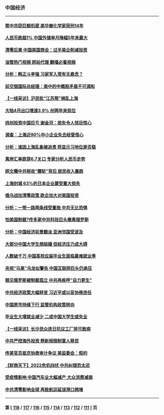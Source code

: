 ### 中国经济
---
#### [帮中共窃巨额机密 美华裔化学家获刑14年](../../pages/ncid283/n13731669.md?05101245) 
#### [人民币跌超1% 中国外储单月降幅5年来最大](../../pages/ncid283/n13731552.md?05101245) 
#### [清零后果 中国美国商会：过半美企削减投资](../../pages/ncid283/n13731358.md?05101245) 
#### [油管热门视频 网站代理 翻墙必看视频](http://209.222.30.114:81/youtube.html?05101245)
#### [分析：韩正斗李强 习家军入常有无悬念？](../../pages/ncid283/n13731467.md?05101245) 
#### [前交银国际总经理：美中的中概股矛盾不可调和](../../pages/ncid283/n13731487.md?05101245) 
#### [【一线采访】沪民批“江苏帮”祸乱上海](../../pages/ncid283/n13731242.md?05101245) 
#### [大陆4月出口增速3.9% 创两年来低位](../../pages/ncid283/n13731078.md?05101245) 
#### [纬创投资中国巨亏 谢金河：损失令人怵目惊心](../../pages/ncid283/n13731194.md?05101245) 
#### [调查：上海近90%中小企业失去经营信心](../../pages/ncid283/n13730917.md?05101245) 
#### [分析：谁因上海乱象被追责 将显示习地位是否稳](../../pages/ncid283/n13730482.md?05101245) 
#### [离岸汇率跌穿6.7关口 专家分析人民币走势](../../pages/ncid283/n13730613.md?05101245) 
#### [网文曝中共税收“腰斩”背后 居民收入暴跌](../../pages/ncid283/n13730594.md?05101245) 
#### [上海封城 63%的日本企业蒙受重大损失](../../pages/ncid283/n13730353.md?05101245) 
#### [俄乌战加清零政策 欧企加大对美国投资](../../pages/ncid283/n13730219.md?05101245) 
#### [分析：一带一路两条线受重挫 中共无比恐惧](../../pages/ncid283/n13726633.md?05101245) 
#### [怕美国制裁?传多家中共科技巨头撤离俄罗斯](../../pages/ncid283/n13730120.md?05101245) 
#### [分析：中国经济前景黯淡 亚洲邻国受波及](../../pages/ncid283/n13729719.md?05101245) 
#### [大部分中国大学生想结婚 但经济压力成大碍](../../pages/ncid283/n13729693.md?05101245) 
#### [人数破千万 中国高校应届毕业生面临最难就业季](../../pages/ncid283/n13729680.md?05101245) 
#### [央视“马某”乌龙似警告 中国互联网巨头仍承压](../../pages/ncid283/n13729673.md?05101245) 
#### [眼见俄罗斯被制裁孤立 中共再疾呼“自力更生”](../../pages/ncid283/n13729666.md?05101245) 
#### [中共经济政策大幅转变 习近平或以妥协换连任](../../pages/ncid283/n13729657.md?05101245) 
#### [中国房市持续下行 监管机构政策转向](../../pages/ncid283/n13729584.md?05101245) 
#### [毕业生大增就业减少 二成中国大学生或失业](../../pages/ncid283/n13729154.md?05101245) 
#### [【一线采访】长沙民众连日抗议工厂排污致病](../../pages/ncid283/n13729392.md?05101245) 
#### [中共严控海外投资 祭新规限制富人移民](../../pages/ncid283/n13729175.md?05101245) 
#### [传美官员抵京协商审计争议 美监委会：假的](../../pages/ncid283/n13729146.md?05101245) 
#### [【财商天下】2022危机四伏 中共纠错恐太迟](../../pages/ncid283/n13728955.md?05101245) 
#### [受疫情影响 中国汽车业大幅减产 大众消费减弱](../../pages/ncid283/n13728954.md?05101245) 
#### [中共清零影响全球 再致航运延误港口拥堵](../../pages/ncid283/n13728916.md?05101245) 

---
#### 第 [ [118](./118.md?05101245) / [117](./117.md?05101245) / [116](./116.md?05101245) / [115](./115.md?05101245) / [114](./114.md?05101245) / [113](./113.md?05101245) / [112](./112.md?05101245) / [111](./111.md?05101245) ] 页
